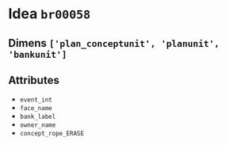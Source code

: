 # Idea `br00058`

## Dimens `['plan_conceptunit', 'planunit', 'bankunit']`

## Attributes
- `event_int`
- `face_name`
- `bank_label`
- `owner_name`
- `concept_rope_ERASE`
